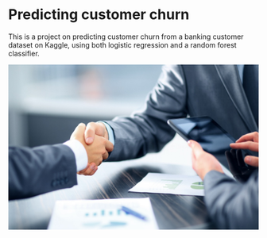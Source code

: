 # Predicting customer churn

This is a project on predicting customer churn from a banking customer dataset on Kaggle, using both logistic regression and a random forest classifier.

![image](finance-4858797_1280.jpg)
